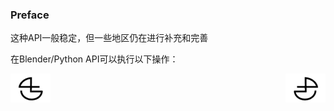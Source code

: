 ### Preface

这种API一般稳定，但一些地区仍在进行补充和完善

在Blender/Python API可以执行以下操作：


<a href="https://github.com/BlenderCN/blenderTutorial/blob/master/BlenderPythonAPIDocumentation/README.md">
  <img src="https://github.com/BlenderCN/blenderTutorial/blob/master/mDrivEngine/blenderpng/logoleft.png" align="left">
</a>
<a href="https://github.com/BlenderCN/blenderTutorial/blob/master/BlenderPythonAPIDocumentation/APIOverviewamorecompleteexplanationofPythonintegration.md">
  <img src="https://github.com/BlenderCN/blenderTutorial/blob/master/mDrivEngine/blenderpng/logoright.png" align="right">
</a>
